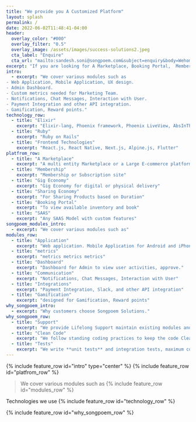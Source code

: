 ```yaml
---
title: "We provide you A Customized Platform"
layout: splash
permalink: /
date: 2022-06-02T11:48:41-04:00
header:
  overlay_color: "#000"
  overlay_filter: "0.5"
  overlay_image: /assets/images/success-solutions2.jpeg
  cta_label: "Enquire"
  cta_url: "mailto:sandesh.soni@songpoem.com&subject=enquiry&body=Wehomepage"
excerpt: "If you are looking for A Marketplace, Booking Portal,  Membership or Subscription site, SAAS"
intro: 
  - excerpt: "We cover various modules such as
- Web Application, Mobile Application, UX design.
- Admin Dashboard.
- Custom metrics needed for Marketing Team.
- Notifications, Chat Messages, Interaction with User.
- Payment Integration and other API integration.
- Gamification, Reward points."
technology_row:
  - title: "Elixir"
    excerpt: "Elixir-lang, Phoenix framework, Phoenix LiveView, AbsInThe"
  - title: "Ruby"
    excerpt: "Ruby on Rails"
  - title: "Frontend Technologies"
    excerpt: "React.js, React Native, Next.js, Alpine.js, Flutter"
platfrom_row:
  - title: "A Marketplace"
    excerpt: "A multi entity Marketplace or a Large E-commerce platform"
  - title: "Membership"
    excerpt: "Membership or Subscription site"
  - title: "Gig Economy"
    excerpt: "Gig Economy for digital or physical delivery"
  - title: "Sharing Economy"
    excerpt: "For Sharing Products based on Duration"
  - title: "Booking Portal"
    excerpt: "To view available inventory and book"
  - title: "SAAS"
    excerpt: "Any SAAS Model with custom features"
songpoem_modules_intro: 
  - excerpt: "We cover various modules such as"
modules_row:
  - title: "Application"
    excerpt: "Web application. Mobile Application for Android and iPhone."
  - title: "metrics"
    excerpt: "metrics metrics metrics"
  - title: "Dashboard"
    excerpt: "Dashboard for Admin to view user activities, approve."
  - title: "Communication"
    excerpt: "Notifications, Chat Messages, Interaction with User"
  - title: "Integrations"
    excerpt: "Payment Integration, Slack, and other API integration"
  - title: "Gamification"
    excerpt: "designed for Gamification, Reward points"
why_songpoem_intro: 
  - excerpt: "Why customers choose Songpoem Solutions."
why_songpoem_row:
  - title: "Support"
    excerpt: "We provide Lifelong Support maintain existing modules and future additions."
  - title: "Clean Code"
    excerpt: "We follow standing coding practices to keep the code Clean and Modular."
  - title: "Tests"
    excerpt: "We write **unit tests** and integration tests, maximum code coverage."
---
```

{% include feature_row id="intro" type="center" %}
{% include feature_row id="platfrom_row" %}

> We cover various modules such as
{% include feature_row id="modules_row" %}

Technologies we use
{% include feature_row id="technology_row" %}
<!-- {% include feature_row id="why_songpoem_intro" type="center" %} -->
{% include feature_row id="why_songpoem_row" %}
